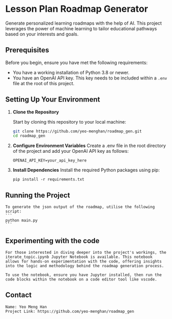 # Lesson Plan Roadmap Generator

Generate personalized learning roadmaps with the help of AI. This project leverages the power of machine learning to tailor educational pathways based on your interests and goals.

## Prerequisites

Before you begin, ensure you have met the following requirements:
- You have a working installation of Python 3.8 or newer.
- You have an OpenAI API key. This key needs to be included within a `.env` file at the root of this project.

## Setting Up Your Environment

1. **Clone the Repository**

   Start by cloning this repository to your local machine:

   ```bash
   git clone https://github.com/yeo-menghan/roadmap_gen.git
   cd roadmap_gen
   ```
2. **Configure Environment Variables**
    Create a .env file in the root directory of the project and add your OpenAI API key as follows:
    ```
    OPENAI_API_KEY=your_api_key_here
    ```
3. **Install Dependencies**
    Install the required Python packages using pip:
    ```
    pip install -r requirements.txt
    ```

## Running the Project

    To generate the json output of the roadmap, utilise the following script:
    ```
    python main.py
    ```

## Experimenting with the code
    For those interested in diving deeper into the project's workings, the iterate_topic.ipynb Jupyter Notebook is available. This notebook allows for hands-on experimentation with the code, offering insights into the logic and methodology behind the roadmap generation process.

    To use the notebook, ensure you have Jupyter installed, then run the code blocks within the notebook on a code editor tool like vscode.

## Contact
    Name: Yeo Meng Han
    Project Link: https://github.com/yeo-menghan/roadmap_gen
